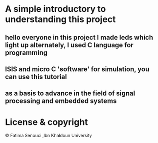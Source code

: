  # A simple introductory to understanding this project
 
hello everyone in this project I made leds which light up alternately, I used C language for programming 
--
 ISIS and micro C 'software' for simulation, you can use this tutorial 
--

as a basis to advance in the field of signal processing and embedded systems
--
# License & copyright 
© Fatima Senouci ,Ibn Khaldoun University 
